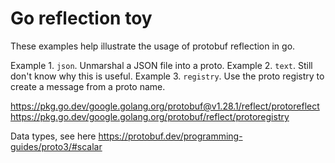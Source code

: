 # Go reflection toy

These examples help illustrate the usage of protobuf reflection in go.

Example 1. `json`. Unmarshal a JSON file into a proto.
Example 2. `text`. Still don't know why this is useful.
Example 3. `registry`. Use the proto registry to create a message from a proto name.

https://pkg.go.dev/google.golang.org/protobuf@v1.28.1/reflect/protoreflect
https://pkg.go.dev/google.golang.org/protobuf/reflect/protoregistry

Data types, see here
https://protobuf.dev/programming-guides/proto3/#scalar

